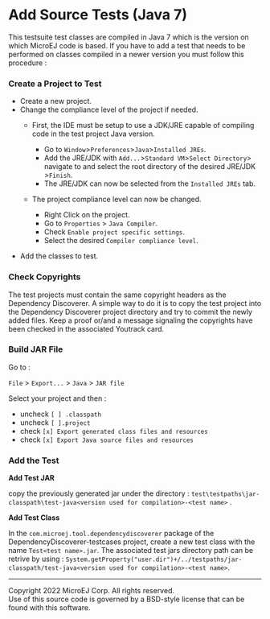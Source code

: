 # Add Source Tests (Java 7)

This testsuite test classes are compiled in Java 7 which is the version on which MicroEJ code is based. If you have to add a test that needs to be performed on classes compiled in a newer version you must follow this procedure :

### Create a Project to Test

- Create a new project.
- Change the compliance level of the project if needed.
	- First, the IDE must be setup to use a JDK/JRE capable of compiling code in the test project Java version.
		- Go to `Window`>`Preferences`>`Java`>`Installed JREs`.
  		- Add the JRE/JDK with `Add...`>`Standard VM`>`Select Directory`> navigate to and select the root directory of the desired JRE/JDK >`Finish`.
  		- The JRE/JDK can now be selected from the `Installed JREs` tab.
  	
  	- The project compliance level can now be changed.
  		- Right Click on the project.
  		- Go to `Properties` > `Java Compiler`.
  		- Check `Enable project specific settings`.
  		- Select the desired `Compiler compliance level`.

* Add the classes to test.

### Check Copyrights

The test projects must contain the same copyright headers as the Dependency Discoverer.
A simple way to do it is to copy the test project into the Dependency Discoverer project directory and try to commit the newly added files.
Keep a proof or/and a message signaling the copyrights have been checked in the associated Youtrack card.

### Build JAR File

Go to :

`File` > `Export...` > `Java` > `JAR file`

Select your project and then :
- uncheck `[ ] .classpath`
- uncheck `[ ].project`
- check `[x] Export generated class files and resources`
- check `[x] Export Java source files and resources`

### Add the Test

**Add Test JAR**

copy the previously generated jar under the directory : `test\testpaths\jar-classpath\test-java<version used for compilation>-<test name>` .

**Add Test Class**

In the `com.microej.tool.dependencydiscoverer` package of the DependencyDiscoverer-testcases project, create a new test class with the name `Test<test name>.jar`. The associated test jars directory path can be retrive by using : `System.getProperty("user.dir")+/../testpaths/jar-classpath/test-java<version used for compilation>-<test name>`.

----
Copyright 2022 MicroEJ Corp. All rights reserved.  
Use of this source code is governed by a BSD-style license that can be found with this software.